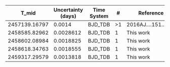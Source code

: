 |T_mid        |Uncertainty (days)|Time System|#  |Reference           |
|-------------|------------------|-----------|---|--------------------|
|2457139.16797|0.0014            |BJD_TDB    |>1 |2016AJ....151...89B |
|2458585.82962|0.0028612         |BJD_TDB    |1  |This work           |
|2458602.08984|0.0018825         |BJD_TDB    |1  |This work           |
|2458618.34763|0.0018555         |BJD_TDB    |1  |This work           |
|2459317.29579|0.0013818         |BJD_TDB    |1  |This work           |
